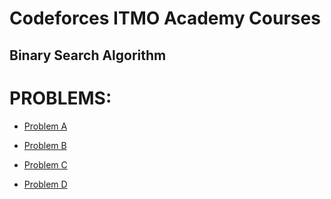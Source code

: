 # Codeforces ITMO Academy Courses

## Binary Search Algorithm

# PROBLEMS:
* [Problem A]('https://codeforces.com/edu/course/2/lesson/6/1/practice/contest/283911/problem/A?locale=en')

* [Problem B]('https://codeforces.com/edu/course/2/lesson/6/1/practice/contest/283911/problem/B')
* [Problem C]('https://codeforces.com/edu/course/2/lesson/6/1/practice/contest/283911/problem/C')
* [Problem D]('https://codeforces.com/edu/course/2/lesson/6/1/practice/contest/283911/problem/D')



